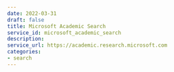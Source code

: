 ```yaml
---
date: 2022-03-31
draft: false
title: Microsoft Academic Search
service_id: microsoft_academic_search
description:
service_url: https://academic.research.microsoft.com
categories:
- search
---
```



